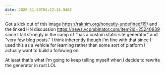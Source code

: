 ```yaml
---
date: 2020-11-30T05:12:14.946Z
---
```


Got a kick out of this image https://rakhim.org/honestly-undefined/19/ and the
linked HN discussion https://news.ycombinator.com/item?id=25240939 since I fall
strongly in the camp of "has a custom static site generator" and "very few blog
posts." I think inherently though I'm fine with that since I used this as a
vehicle for learning rather than some sort of platform I actually want to build
a following on.

At least that's what I'm going to keep telling myself when I decide to rewrite
the generator in rust LOL
